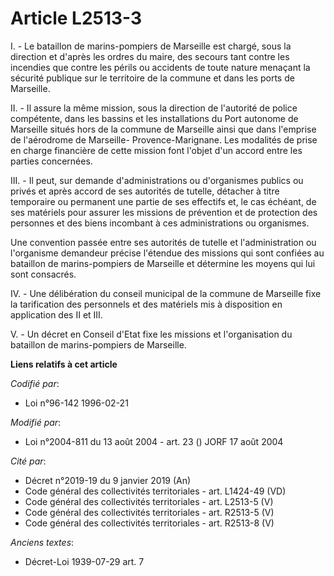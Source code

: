 # Article L2513-3

I. - Le bataillon de marins-pompiers de Marseille est chargé, sous la direction et d'après les ordres du maire, des secours
tant contre les incendies que contre les périls ou accidents de toute nature menaçant la sécurité publique sur le territoire
de la commune et dans les ports de Marseille.

II. - Il assure la même mission, sous la direction de l'autorité de police compétente, dans les bassins et les installations
du Port autonome de Marseille situés hors de la commune de Marseille ainsi que dans l'emprise de l'aérodrome de Marseille-
Provence-Marignane. Les modalités de prise en charge financière de cette mission font l'objet d'un accord entre les parties
concernées.

III. - Il peut, sur demande d'administrations ou d'organismes publics ou privés et après accord de ses autorités de tutelle,
détacher à titre temporaire ou permanent une partie de ses effectifs et, le cas échéant, de ses matériels pour assurer les
missions de prévention et de protection des personnes et des biens incombant à ces administrations ou organismes.

Une convention passée entre ses autorités de tutelle et l'administration ou l'organisme demandeur précise l'étendue des
missions qui sont confiées au bataillon de marins-pompiers de Marseille et détermine les moyens qui lui sont consacrés.

IV. - Une délibération du conseil municipal de la commune de Marseille fixe la tarification des personnels et des matériels
mis à disposition en application des II et III.

V. - Un décret en Conseil d'Etat fixe les missions et l'organisation du bataillon de marins-pompiers de Marseille.

**Liens relatifs à cet article**

_Codifié par_:

  - Loi n°96-142 1996-02-21

_Modifié par_:

  - Loi n°2004-811 du 13 août 2004 - art. 23 () JORF 17 août 2004

_Cité par_:

  - Décret n°2019-19 du 9 janvier 2019 (An)
  - Code général des collectivités territoriales - art. L1424-49 (VD)
  - Code général des collectivités territoriales - art. L2513-5 (V)
  - Code général des collectivités territoriales - art. R2513-5 (V)
  - Code général des collectivités territoriales - art. R2513-8 (V)

_Anciens textes_:

  - Décret-Loi 1939-07-29 art. 7
